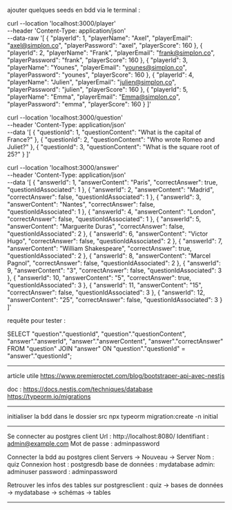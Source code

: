 ajouter quelques seeds en bdd
via le terminal :

curl --location 'localhost:3000/player' \
--header 'Content-Type: application/json' \
--data-raw '[
    {
    "playerId": 1,
    "playerName": "Axel",
    "playerEmail": "axel@simplon.co",
    "playerPassword": "axel",
    "playerScore": 160
    },
    {
    "playerId": 2,
    "playerName": "Frank",
    "playerEmail": "frank@simplon.co",
    "playerPassword": "frank",
    "playerScore": 160
    },
    {
    "playerId": 3,
    "playerName": "Younes",
    "playerEmail": "younes@simplon.co",
    "playerPassword": "younes",
    "playerScore": 160
    },
    {
    "playerId": 4,
    "playerName": "Julien",
    "playerEmail": "julien@simplon.co",
    "playerPassword": "julien",
    "playerScore": 160
    },
    {
    "playerId": 5,
    "playerName": "Emma",
    "playerEmail": "Emma@simplon.co",
    "playerPassword": "emma",
    "playerScore": 160
    }
]'

curl --location 'localhost:3000/question' \
--header 'Content-Type: application/json' \
--data '[
    {
    "questionId": 1,
    "questionContent": "What is the capital of France?"
    },
    {
    "questionId": 2,
    "questionContent": "Who wrote Romeo and Juliet?"
    },
    {
    "questionId": 3,
    "questionContent": "What is the square root of 25?"
    }
]'

curl --location 'localhost:3000/answer' \
--header 'Content-Type: application/json' \
--data '[
        {
    "answerId": 1,
    "answerContent": "Paris",
    "correctAnswer": true,
    "questionIdAssociated": 1
    },
    {
    "answerId": 2,
    "answerContent": "Madrid",
    "correctAnswer": false,
    "questionIdAssociated": 1
    },
    {
    "answerId": 3,
    "answerContent": "Nantes",
    "correctAnswer": false,
    "questionIdAssociated": 1
    },
    {
    "answerId": 4,
    "answerContent": "London",
    "correctAnswer": false,
    "questionIdAssociated": 1
    },
    {
    "answerId": 5,
    "answerContent": "Marguerite Duras",
    "correctAnswer": false,
    "questionIdAssociated": 2
    },
    {
    "answerId": 6,
    "answerContent": "Victor Hugo",
    "correctAnswer": false,
    "questionIdAssociated": 2
    },
    {
    "answerId": 7,
    "answerContent": "William Shakespeare",
    "correctAnswer": true,
    "questionIdAssociated": 2
    },
    {
    "answerId": 8,
    "answerContent": "Marcel Pagnol",
    "correctAnswer": false,
    "questionIdAssociated": 2
    },
    {
    "answerId": 9,
    "answerContent": "3",
    "correctAnswer": false,
    "questionIdAssociated": 3
    },
    {
    "answerId": 10,
    "answerContent": "5",
    "correctAnswer": true,
    "questionIdAssociated": 3
    },
    {
    "answerId": 11,
    "answerContent": "15",
    "correctAnswer": false,
    "questionIdAssociated": 3
    },
    {
    "answerId": 12,
    "answerContent": "25",
    "correctAnswer": false,
    "questionIdAssociated": 3
    }
]'

requête pour tester :

SELECT
  "question"."questionId",
  "question"."questionContent",
  "answer"."answerId",
  "answer"."answerContent",
  "answer"."correctAnswer"
FROM
  "question"
JOIN
  "answer" ON "question"."questionId" = "answer"."questionId";

---

article utile
https://www.premieroctet.com/blog/bootstraper-api-avec-nestjs

doc :
https://docs.nestjs.com/techniques/database
https://typeorm.io/migrations

---

initialiser la bdd dans le dossier src
npx typeorm migration:create -n initial

---

Se connecter au postgres client
Url : http://localhost:8080/
Identifiant : admin@example.com
Mot de passe : adminpassword

Connecter la bdd au postgres client
Servers -> Nouveau -> Server
Nom : quiz
Connexion
host : postgresdb
base de données : mydatabase
admin: adminuser
password : adminpassword

Retrouver les infos des tables sur postgresclient :
quiz -> bases de données -> mydatabase -> schémas -> tables

---